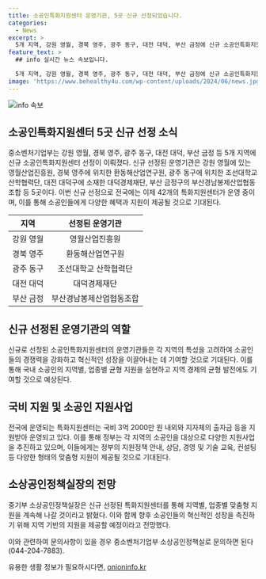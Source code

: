 ```yaml
---
title: 소공인특화지원센터 운영기관, 5곳 신규 선정되었습니다.
categories:
  - News
excerpt: >
  5개 지역, 강원 영월, 경북 영주, 광주 동구, 대전 대덕, 부산 금정에 신규 소공인특화지원센터 운영기관이 24일 선정됐다. 중소벤처기업부는 이를 통해 지역 균형 발전과 업종별 균형 지원을 강화할 예정이다. 새로운 센터는 국비와 지자체 출자금으로 소공인들을 대상으로 정부 지원정책 안내, 상담, 경영·기술 교육, 컨설팅 등을 제공할 것으로 예상된다. 특히, 강원과 경북 지역에 처음 설치되는 특화지원센터는 지역 경제를 활성화할 계획이며, 중기부는 맞춤형 지원을 지속할 것으로 밝힌바 있다.
feature_text: >
  ## info 실시간 뉴스 속보입니다.

  5개 지역, 강원 영월, 경북 영주, 광주 동구, 대전 대덕, 부산 금정에 신규 소공인특화지원센터 운영기관이 24일 선정됐다. 중소벤처기업부는 이를 통해 지역 균형 발전과 업종별 균형 지원을 강화할 예정이다. 새로운 센터는 국비와 지자체 출자금으로 소공인들을 대상으로 정부 지원정책 안내, 상담, 경영·기술 교육, 컨설팅 등을 제공할 것으로 예상된다. 특히, 강원과 경북 지역에 처음 설치되는 특화지원센터는 지역 경제를 활성화할 계획이며, 중기부는 맞춤형 지원을 지속할 것으로 밝힌바 있다.
image: 'https://www.behealthy4u.com/wp-content/uploads/2024/06/news.jpg'
---
```


<p><img src="https://www.behealthy4u.com/wp-content/uploads/2024/06/news.jpg" alt="info 속보" /></p>

<h2 data-ke-size="size26">소공인특화지원센터 5곳 신규 선정 소식</h2>

<p data-ke-size="size16">중소벤처기업부는 강원 영월, 경북 영주, 광주 동구, 대전 대덕, 부산 금정 등 5개 지역에 신규 소공인특화지원센터 선정이 이뤄졌다. 신규 선정된 운영기관은 강원 영월에 있는 영월산업진흥원, 경북 영주에 위치한 환동해산업연구원, 광주 동구에 위치한 조선대학교 산학협력단, 대전 대덕구에 소재한 대덕경제재단, 부산 금정구의 부산경남봉제산업협동조합 등 5곳이다. 이번 신규 선정으로 전국에는 이제 42개의 특화지원센터가 운영 중이며, 이를 통해 소공인들에게 다양한 혜택과 지원이 제공될 것으로 기대된다.</p>

<table>
    <thead>
        <tr>
            <th>지역</th>
            <th>선정된 운영기관</th>
        </tr>
    </thead>
    <tbody>
        <tr>
            <td style="text-align: center;">강원 영월</td>
            <td style="text-align: center;">영월산업진흥원</td>
        </tr>
        <tr>
            <td style="text-align: center;">경북 영주</td>
            <td style="text-align: center;">환동해산업연구원</td>
        </tr>
        <tr>
            <td style="text-align: center;">광주 동구</td>
            <td style="text-align: center;">조선대학교 산학협력단</td>
        </tr>
        <tr>
            <td style="text-align: center;">대전 대덕</td>
            <td style="text-align: center;">대덕경제재단</td>
        </tr>
        <tr>
            <td style="text-align: center;">부산 금정</td>
            <td style="text-align: center;">부산경남봉제산업협동조합</td>
        </tr>
    </tbody>
</table>

<h2 data-ke-size="size26">신규 선정된 운영기관의 역할</h2>

<p data-ke-size="size16">신규로 선정된 소공인특화지원센터의 운영기관들은 각 지역의 특성을 고려하여 소공인들의 경쟁력을 강화하고 혁신적인 성장을 이끌어내는 데 기여할 것으로 기대된다. 이를 통해 국내 소공인의 지역별, 업종별 균형 지원을 실현하고 지역 경제의 균형 발전에도 기여할 것으로 예상된다.</p>

<h2 data-ke-size="size26">국비 지원 및 소공인 지원사업</h2>

<p data-ke-size="size16">전국에 운영되는 특화지원센터는 국비 3억 2000만 원 내외와 지자체의 출자금 등을 지원받아 운영되고 있다. 이를 통해 정부는 각 지역의 소공인을 대상으로 다양한 지원사업을 추진하고 있으며, 이들에게는 정부의 지원정책 안내, 상담, 경영 및 기술 교육, 컨설팅 등 다양한 형태의 맞춤형 지원이 제공될 것으로 기대된다.</p>

<h2 data-ke-size="size26">소상공인정책실장의 전망</h2>

<p data-ke-size="size16">중기부 소상공인정책실장은 신규 선정된 특화지원센터를 통해 지역별, 업종별 맞춤형 지원을 계속해 나갈 것이라고 밝혔다. 이와 함께 향후 소공인들의 혁신적인 성장을 촉진하기 위해 지역 기반의 지원을 제공할 예정이라고 전망했다.</p>

<p data-ke-size="size16">이와 관련하여 문의사항이 있을 경우 중소벤처기업부 소상공인정책실로 문의하면 된다(044-204-7883).</p>
유용한 생활 정보가 필요하시다면, <a href="https://onioninfo.kr" rel="dofollow">onioninfo.kr</a>


